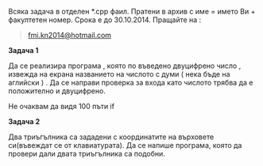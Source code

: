 Всяка задача в отделен *.cpp фаил. Пратени в архив с име = името Ви + факултетен номер. 
Срока е до 30.10.2014.
Пращайте на : <blockquote>
<p>
<a href="mailto:fmi.kn2014@hotmail.com">fmi.kn2014@hotmail.com</a>
</p>
<p>
</p>
</blockquote>

<b>Задача 1</b>
<p>Да се реализира програма , която по въведено двуцифрено число , извежда на екрана
названието на числото с думи ( нека бъде на аглийски ) . Да се направи проверка за входа като
числото трябва да е положително и двуцифрено.

Не очаквам да видя 100 пъти if</p>

<b>Задача 2</b>
<p>Два триъгълника са зададени с координатите на върховете си(въвеждат се от клавиатурата). Да се напише програма, която да провери дали двата триъгълника са подобни.</p>

